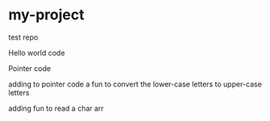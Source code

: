 # my-project
test repo

Hello world code

Pointer code

adding to pointer code a fun to convert the lower-case letters to upper-case letters

adding fun to read a char arr 
